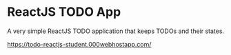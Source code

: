 # ReactJS TODO App

A very simple ReactJS TODO application that keeps TODOs and their states.

https://todo-reactjs-student.000webhostapp.com/
